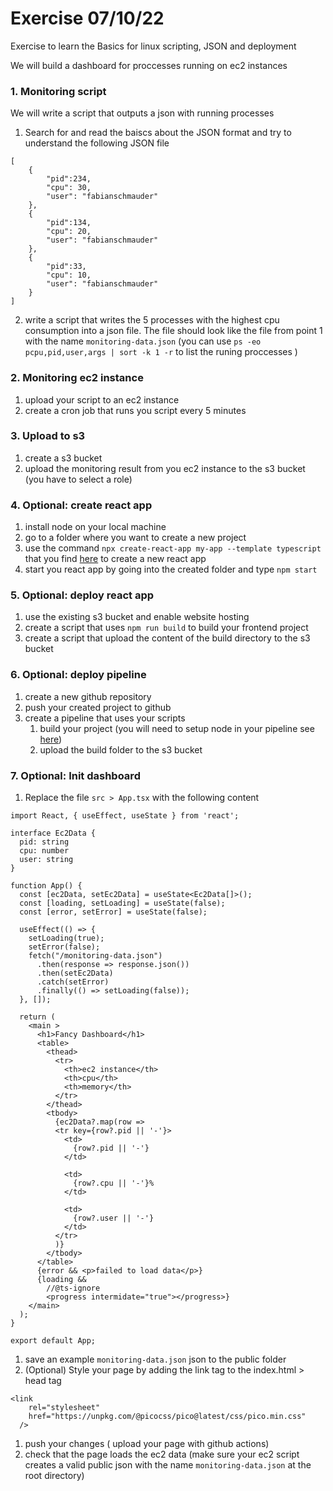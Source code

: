 # Exercise 07/10/22

Exercise to learn the Basics for linux scripting, JSON and deployment

We will build a dashboard for proccesses running on ec2 instances

### 1. Monitoring script
We will write a script that outputs a json with running processes
1. Search for and read the baiscs about the JSON format and try to understand the following JSON file 
```
[
    {
        "pid":234,
        "cpu": 30,
        "user": "fabianschmauder"
    },
    {
        "pid":134,
        "cpu": 20,
        "user": "fabianschmauder"
    },
    {
        "pid":33,
        "cpu": 10,
        "user": "fabianschmauder"
    }
]
```
2. write a script that writes the 5 processes with the highest cpu consumption into a json file. The file should look like the file from point 1 with the name `monitoring-data.json` (you can use `ps -eo pcpu,pid,user,args | sort -k 1 -r` to list the runing proccesses )

### 2. Monitoring ec2 instance
1. upload your script to an ec2 instance
1. create a cron job that runs you script every 5 minutes

### 3. Upload to s3
1. create a s3 bucket
1. upload the monitoring result from you ec2 instance to the s3 bucket (you have to select a role)

### 4. Optional: create react app
1. install node on your local machine
1. go to a folder where you want to create a new project
1. use the command `npx create-react-app my-app --template typescript` that you find [here](https://create-react-app.dev/docs/adding-typescript/) to create a new react app
1. start you react app by going into the created folder and type `npm start`

### 5. Optional: deploy react app
1. use the existing s3 bucket and enable website hosting
1. create a script that uses `npm run build` to build your frontend project
1. create a script that upload the content of the build directory to the s3 bucket

### 6. Optional: deploy pipeline
1. create a new github repository
1. push your created project to github
1. create a pipeline that uses your scripts 
    1. build your project (you will need to setup node in your pipeline see [here](https://github.com/actions/setup-node))
    1. upload the build folder to the s3 bucket


### 7. Optional: Init dashboard
1. Replace the file `src > App.tsx` with the following content
```
import React, { useEffect, useState } from 'react';

interface Ec2Data {
  pid: string
  cpu: number
  user: string
}

function App() {
  const [ec2Data, setEc2Data] = useState<Ec2Data[]>();
  const [loading, setLoading] = useState(false);
  const [error, setError] = useState(false);

  useEffect(() => {
    setLoading(true);
    setError(false);
    fetch("/monitoring-data.json")
      .then(response => response.json())
      .then(setEc2Data)
      .catch(setError)
      .finally(() => setLoading(false));
  }, []);

  return (
    <main >
      <h1>Fancy Dashboard</h1>
      <table>
        <thead>
          <tr>
            <th>ec2 instance</th>
            <th>cpu</th>
            <th>memory</th>
          </tr>
        </thead>
        <tbody>
          {ec2Data?.map(row => 
          <tr key={row?.pid || '-'}>
            <td>
              {row?.pid || '-'}
            </td>

            <td>
              {row?.cpu || '-'}%
            </td>

            <td>
              {row?.user || '-'}
            </td>
          </tr>
          )}
        </tbody>
      </table>
      {error && <p>failed to load data</p>}
      {loading &&
        //@ts-ignore
        <progress intermidate="true"></progress>}
    </main>
  );
}

export default App;
```
1. save an example `monitoring-data.json` json to the public folder
1. (Optional) Style your page by adding the link tag to the index.html > head tag 
```
<link
    rel="stylesheet"
    href="https://unpkg.com/@picocss/pico@latest/css/pico.min.css"
  />
```
1. push your changes ( upload your page with github actions)
1. check that the page loads the ec2 data (make sure your ec2 script creates a valid public json with the name `monitoring-data.json`  at the root directory) 
